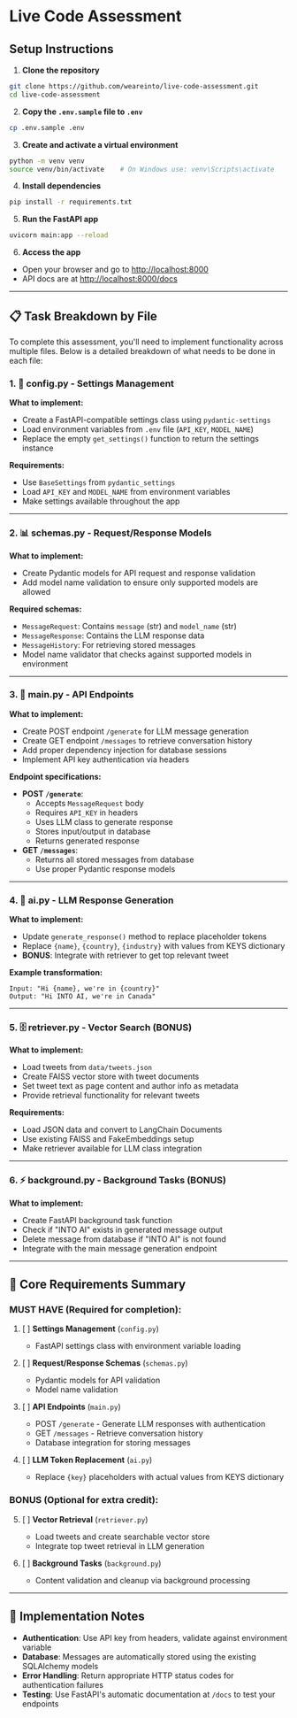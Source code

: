 # Live Code Assessment

## Setup Instructions

1. **Clone the repository**

```bash
git clone https://github.com/weareinto/live-code-assessment.git
cd live-code-assessment
```

2. **Copy the `.env.sample` file to `.env`**

```bash
cp .env.sample .env
```

3. **Create and activate a virtual environment**

```bash
python -m venv venv
source venv/bin/activate    # On Windows use: venv\Scripts\activate
```

4. **Install dependencies**

```bash
pip install -r requirements.txt
```

5. **Run the FastAPI app**

```bash
uvicorn main:app --reload
```

6. **Access the app**

* Open your browser and go to [http://localhost:8000](http://localhost:8000)
* API docs are at [http://localhost:8000/docs](http://localhost:8000/docs)

---

## 📋 Task Breakdown by File
To complete this assessment, you'll need to implement functionality across multiple files. Below is a detailed breakdown of what needs to be done in each file:

### 1. 📝 **config.py** - Settings Management
**What to implement:**
- Create a FastAPI-compatible settings class using `pydantic-settings`
- Load environment variables from `.env` file (`API_KEY`, `MODEL_NAME`)
- Replace the empty `get_settings()` function to return the settings instance

**Requirements:**
- Use `BaseSettings` from `pydantic_settings`
- Load `API_KEY` and `MODEL_NAME` from environment variables
- Make settings available throughout the app

---

### 2. 📊 **schemas.py** - Request/Response Models
**What to implement:**
- Create Pydantic models for API request and response validation
- Add model name validation to ensure only supported models are allowed

**Required schemas:**
- `MessageRequest`: Contains `message` (str) and `model_name` (str)
- `MessageResponse`: Contains the LLM response data
- `MessageHistory`: For retrieving stored messages
- Model name validator that checks against supported models in environment

---

### 3. 🚀 **main.py** - API Endpoints
**What to implement:**
- Create POST endpoint `/generate` for LLM message generation
- Create GET endpoint `/messages` to retrieve conversation history
- Add proper dependency injection for database sessions
- Implement API key authentication via headers

**Endpoint specifications:**
- **POST `/generate`**: 
  - Accepts `MessageRequest` body
  - Requires `API_KEY` in headers
  - Uses LLM class to generate response
  - Stores input/output in database
  - Returns generated response
- **GET `/messages`**: 
  - Returns all stored messages from database
  - Use proper Pydantic response models

---

### 4. 🤖 **ai.py** - LLM Response Generation
**What to implement:**
- Update `generate_response()` method to replace placeholder tokens
- Replace `{name}`, `{country}`, `{industry}` with values from KEYS dictionary
- **BONUS**: Integrate with retriever to get top relevant tweet

**Example transformation:**
```
Input: "Hi {name}, we're in {country}"
Output: "Hi INTO AI, we're in Canada"
```

---

### 5. 🗄️ **retriever.py** - Vector Search (BONUS)
**What to implement:**
- Load tweets from `data/tweets.json`
- Create FAISS vector store with tweet documents
- Set tweet text as page content and author info as metadata
- Provide retrieval functionality for relevant tweets

**Requirements:**
- Load JSON data and convert to LangChain Documents
- Use existing FAISS and FakeEmbeddings setup
- Make retriever available for LLM class integration

---

### 6. ⚡ **background.py** - Background Tasks (BONUS)
**What to implement:**
- Create FastAPI background task function
- Check if "INTO AI" exists in generated message output
- Delete message from database if "INTO AI" is not found
- Integrate with the main message generation endpoint

---

## 🎯 Core Requirements Summary

### **MUST HAVE (Required for completion):**
1. [ ] **Settings Management** (`config.py`)
   - FastAPI settings class with environment variable loading

2. [ ] **Request/Response Schemas** (`schemas.py`)
   - Pydantic models for API validation
   - Model name validation

3. [ ] **API Endpoints** (`main.py`)
   - POST `/generate` - Generate LLM responses with authentication
   - GET `/messages` - Retrieve conversation history
   - Database integration for storing messages

4. [ ] **LLM Token Replacement** (`ai.py`)
   - Replace `{key}` placeholders with actual values from KEYS dictionary

### **BONUS (Optional for extra credit):**
5. [ ] **Vector Retrieval** (`retriever.py`)
   - Load tweets and create searchable vector store
   - Integrate top tweet retrieval in LLM generation

6. [ ] **Background Tasks** (`background.py`)
   - Content validation and cleanup via background processing

---

## 🔧 Implementation Notes

- **Authentication**: Use API key from headers, validate against environment variable
- **Database**: Messages are automatically stored using the existing SQLAlchemy models
- **Error Handling**: Return appropriate HTTP status codes for authentication failures
- **Testing**: Use FastAPI's automatic documentation at `/docs` to test your endpoints
